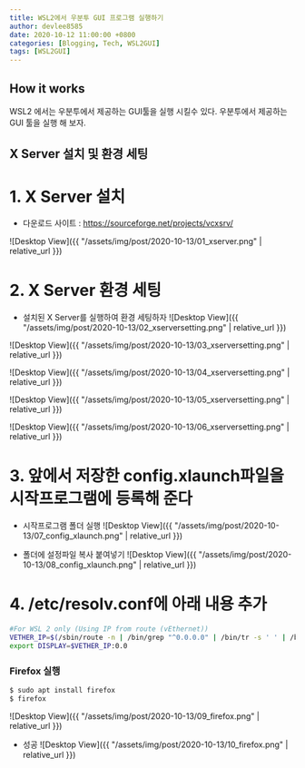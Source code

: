 ```yaml
---
title: WSL2에서 우분투 GUI 프로그램 실행하기 
author: devlee8585
date: 2020-10-12 11:00:00 +0800
categories: [Blogging, Tech, WSL2GUI]
tags: [WSL2GUI]
---
```


## How it works
WSL2 에서는 우분투에서 제공하는 GUI툴을 실행 시킬수 있다.
우분투에서 제공하는 GUI 툴을 실행 해 보자.

## X Server 설치 및 환경 세팅

# 1. X Server 설치
  - 다운로드 사이트 : https://sourceforge.net/projects/vcxsrv/

![Desktop View]({{ "/assets/img/post/2020-10-13/01_xserver.png" | relative_url }})

# 2. X Server 환경 세팅
  - 설치된 X Server를 실행하여 환경 세팅하자
![Desktop View]({{ "/assets/img/post/2020-10-13/02_xserversetting.png" | relative_url }})

![Desktop View]({{ "/assets/img/post/2020-10-13/03_xserversetting.png" | relative_url }})

![Desktop View]({{ "/assets/img/post/2020-10-13/04_xserversetting.png" | relative_url }})

![Desktop View]({{ "/assets/img/post/2020-10-13/05_xserversetting.png" | relative_url }})

![Desktop View]({{ "/assets/img/post/2020-10-13/06_xserversetting.png" | relative_url }})

# 3. 앞에서 저장한 config.xlaunch파일을 시작프로그램에 등록해 준다
  - 시작프로그램 폴더 실행
![Desktop View]({{ "/assets/img/post/2020-10-13/07_config_xlaunch.png" | relative_url }})

  - 폴더에 설정파일 복사 붙여넣기
![Desktop View]({{ "/assets/img/post/2020-10-13/08_config_xlaunch.png" | relative_url }})

# 4. /etc/resolv.conf에 아래 내용 추가 
``` sh
#For WSL 2 only (Using IP from route (vEthernet))
VETHER_IP=$(/sbin/route -n | /bin/grep "^0.0.0.0" | /bin/tr -s ' ' | /bin/cut -d' ' -f2)
export DISPLAY=$VETHER_IP:0.0
```

### Firefox 실행
``` sh
$ sudo apt install firefox
$ firefox
```
![Desktop View]({{ "/assets/img/post/2020-10-13/09_firefox.png" | relative_url }})
- 성공
![Desktop View]({{ "/assets/img/post/2020-10-13/10_firefox.png" | relative_url }})

